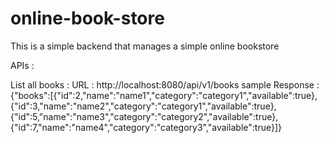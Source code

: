 # online-book-store

This is a simple backend that manages a simple online bookstore

APIs :

List all books : 
URL : http://localhost:8080/api/v1/books
sample Response : 
{"books":[{"id":2,"name":"name1","category":"category1","available":true},{"id":3,"name":"name2","category":"category1","available":true},{"id":5,"name":"name3","category":"category2","available":true},{"id":7,"name":"name4","category":"category3","available":true}]}
